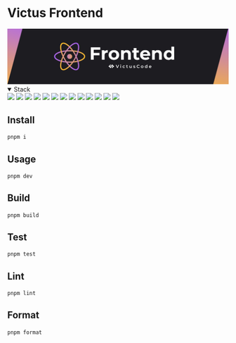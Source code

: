 # Victus Frontend

 <img src="./public/banner.png"/>
<details open><summary>Stack</summary>
    <img src="https://img.shields.io/badge/React-61DAFB.svg?style=for-the-badge&logo=React&logoColor=black"/>
    <img src="https://img.shields.io/badge/TypeScript-3178C6.svg?style=for-the-badge&logo=TypeScript&logoColor=white"/>
    <img src="https://img.shields.io/badge/Vite-646CFF.svg?style=for-the-badge&logo=Vite&logoColor=white"/>
    <img src="https://img.shields.io/badge/React%20Router-CA4245.svg?style=for-the-badge&logo=React-Router&logoColor=white"/>
    <img src="https://img.shields.io/badge/React%20Query-FF4154.svg?style=for-the-badge&logo=React-Query&logoColor=white"/>
    <img src="https://img.shields.io/badge/styledcomponents-DB7093.svg?style=for-the-badge&logo=styled-components&logoColor=white"/>
    <img src="https://img.shields.io/badge/i18next-26A69A.svg?style=for-the-badge&logo=i18next&logoColor=white"/>
    <img src="https://img.shields.io/badge/Recoil-3578E5.svg?style=for-the-badge&logo=Recoil&logoColor=white"/>
    <img src="https://img.shields.io/badge/Axios-5A29E4.svg?style=for-the-badge&logo=Axios&logoColor=white"/>
    <img src="https://img.shields.io/badge/pnpm-F69220.svg?style=for-the-badge&logo=pnpm&logoColor=white"/>
    <img src="https://img.shields.io/badge/Vitest-6E9F18.svg?style=for-the-badge&logo=Vitest&logoColor=white"/>
    <img src="https://img.shields.io/badge/Prettier-F7B93E.svg?style=for-the-badge&logo=Prettier&logoColor=black"/>
    <img src="https://img.shields.io/badge/ESLint-4B32C3.svg?style=for-the-badge&logo=ESLint&logoColor=white"/>
</details>

## Install

```bash
pnpm i
```

## Usage

```bash
pnpm dev
```

## Build

```bash
pnpm build
```

## Test

```bash
pnpm test
```

## Lint

```bash
pnpm lint
```

## Format

```bash
pnpm format
```
